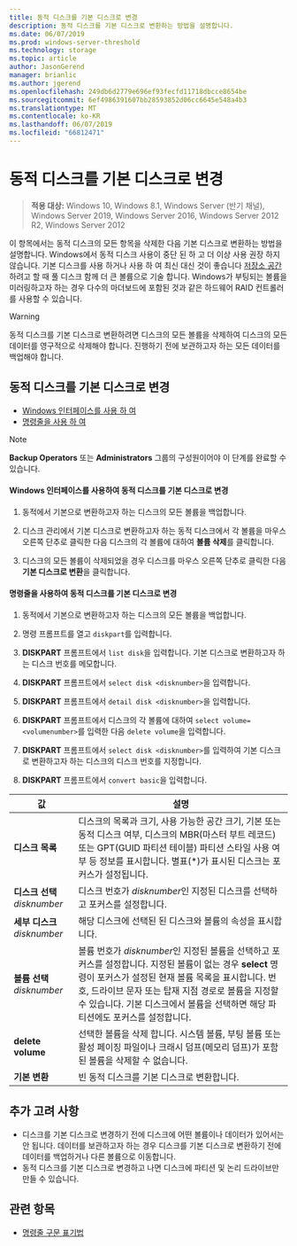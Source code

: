 ```yaml
---
title: 동적 디스크를 기본 디스크로 변경
description: 동적 디스크를 기본 디스크로 변환하는 방법을 설명합니다.
ms.date: 06/07/2019
ms.prod: windows-server-threshold
ms.technology: storage
ms.topic: article
author: JasonGerend
manager: brianlic
ms.author: jgerend
ms.openlocfilehash: 249db6d2779e696ef93fecfd11718dbcce8654be
ms.sourcegitcommit: 6ef4986391607bb28593852d06cc6645e548a4b3
ms.translationtype: MT
ms.contentlocale: ko-KR
ms.lasthandoff: 06/07/2019
ms.locfileid: "66812471"
---
```

# <a name="change-a-dynamic-disk-back-to-a-basic-disk"></a>동적 디스크를 기본 디스크로 변경

> **적용 대상:** Windows 10, Windows 8.1, Windows Server (반기 채널), Windows Server 2019, Windows Server 2016, Windows Server 2012 R2, Windows Server 2012

이 항목에서는 동적 디스크의 모든 항목을 삭제한 다음 기본 디스크로 변환하는 방법을 설명합니다. Windows에서 동적 디스크 사용이 중단 된 하 고 더 이상 사용 권장 하지 않습니다. 기본 디스크를 사용 하거나 사용 하 여 최신 대신 것이 좋습니다 [저장소 공간](https://support.microsoft.com/help/12438/windows-10-storage-spaces) 하려고 할 때 풀 디스크 함께 더 큰 볼륨으로 기술 합니다. Windows가 부팅되는 볼륨을 미러링하고자 하는 경우 다수의 마더보드에 포함된 것과 같은 하드웨어 RAID 컨트롤러를 사용할 수 있습니다.

> [!WARNING]
> 동적 디스크를 기본 디스크로 변환하려면 디스크의 모든 볼륨을 삭제하여 디스크의 모든 데이터를 영구적으로 삭제해야 합니다. 진행하기 전에 보관하고자 하는 모든 데이터를 백업해야 합니다.

## <a name="changing-a-dynamic-disk-back-to-a-basic-disk"></a>동적 디스크를 기본 디스크로 변경

-   [Windows 인터페이스를 사용 하 여](#to-change-a-dynamic-disk-back-to-a-basic-disk-using-the-windows-interface)
-   [명령줄을 사용 하 여](#to-change-a-dynamic-disk-back-to-a-basic-disk-using-a-command-line)

> [!NOTE]
> **Backup Operators** 또는 **Administrators** 그룹의 구성원이어야 이 단계를 완료할 수 있습니다.

#### <a name="to-change-a-dynamic-disk-back-to-a-basic-disk-using-the-windows-interface"></a>Windows 인터페이스를 사용하여 동적 디스크를 기본 디스크로 변경

1.  동적에서 기본으로 변환하고자 하는 디스크의 모든 볼륨을 백업합니다.

2.  디스크 관리에서 기본 디스크로 변환하고자 하는 동적 디스크에서 각 볼륨을 마우스 오른쪽 단추로 클릭한 다음 디스크의 각 볼륨에 대하여 **볼륨 삭제**를 클릭합니다.

3.  디스크의 모든 볼륨이 삭제되었을 경우 디스크를 마우스 오른쪽 단추로 클릭한 다음 **기본 디스크로 변환**을 클릭합니다.

#### <a name="to-change-a-dynamic-disk-back-to-a-basic-disk-using-a-command-line"></a>명령줄을 사용하여 동적 디스크를 기본 디스크로 변경

1.  동적에서 기본으로 변환하고자 하는 디스크의 모든 볼륨을 백업합니다.

2.  명령 프롬프트를 열고 `diskpart`를 입력합니다.

3.  **DISKPART** 프롬프트에서 `list disk`을 입력합니다. 기본 디스크로 변환하고자 하는 디스크 번호를 메모합니다.

4.  **DISKPART** 프롬프트에서 `select disk <disknumber>`을 입력합니다.

5.  **DISKPART** 프롬프트에서 `detail disk <disknumber>`을 입력합니다.

6.  **DISKPART** 프롬프트에서 디스크의 각 볼륨에 대하여 `select volume= <volumenumber>`를 입력한 다음 `delete volume`을 입력합니다.

7.  **DISKPART** 프롬프트에서 `select disk <disknumber>`를 입력하여 기본 디스크로 변환하고자 하는 디스크의 디스크 번호를 지정합니다.

8.  **DISKPART** 프롬프트에서 `convert basic`을 입력합니다.


| 값  | 설명 |
| --- | --- |
| **디스크 목록**                         | 디스크의 목록과 크기, 사용 가능한 공간 크기, 기본 또는 동적 디스크 여부, 디스크의 MBR(마스터 부트 레코드) 또는 GPT(GUID 파티션 테이블) 파티션 스타일 사용 여부 등 정보를 표시합니다. 별표(*)가 표시된 디스크는 포커스가 설정됩니다. |
| **디스크 선택** <em>disknumber</em>   | 디스크 번호가 <em>disknumber</em>인 지정된 디스크를 선택하고 포커스를 설정합니다.  |
| **세부 디스크** <em>disknumber</em>   | 해당 디스크에 선택된 된 디스크와 볼륨의 속성을 표시합니다.  |
| **볼륨 선택** <em>disknumber</em> | 볼륨 번호가 <em>disknumber</em>인 지정된 볼륨을 선택하고 포커스를 설정합니다. 지정된 볼륨이 없는 경우 **select** 명령이 포커스가 설정된 현재 볼륨 목록을 표시합니다. 번호, 드라이브 문자 또는 탑재 지점 경로로 볼륨을 지정할 수 있습니다. 기본 디스크에서 볼륨을 선택하면 해당 파티션에도 포커스를 설정합니다. |
| **delete volume**                     | 선택한 볼륨을 삭제 합니다. 시스템 볼륨, 부팅 볼륨 또는 활성 페이징 파일이나 크래시 덤프(메모리 덤프)가 포함된 볼륨을 삭제할 수 없습니다. |
| **기본 변환** | 빈 동적 디스크를 기본 디스크로 변환합니다.  |

## <a name="additional-considerations"></a>추가 고려 사항

-   디스크를 기본 디스크로 변경하기 전에 디스크에 어떤 볼륨이나 데이터가 있어서는 안 됩니다. 데이터를 보관하고자 하는 경우 디스크를 기본 디스크로 변환하기 전에 데이터를 백업하거나 다른 볼륨으로 이동합니다.
-   동적 디스크를 기본 디스크로 변경하고 나면 디스크에 파티션 및 논리 드라이브만 만들 수 있습니다.

## <a name="see-also"></a>관련 항목

-   [명령줄 구문 표기법](https://technet.microsoft.com/library/cc742449(v=ws.11).aspx)